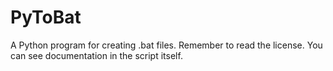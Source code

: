 # PyToBat
A Python program for creating .bat files. Remember to read the license. You can see documentation in the script itself.
